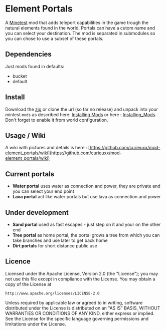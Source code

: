 Element Portals
===============

A [Minetest](http://minetest.net/) mod that adds teleport capabilities in the game trough the natural elements found in the world. Portals can have a cutom name and you can select your destination. The mod is separated in submodules so you can chose to use a subset of these portals.

Dependencies
------------
Just mods found in defaults:

 - bucket
 - default


Install
-------
Download the [zip](https://github.com/curieuxx/mod-element_portals/archive/master.zip) or clone the url (so far no release)  and unpack into your mintest `mods` as described here: [Installing Mods](http://wiki.minetest.com/wiki/Installing_Mods) or here : [Installing_Mods](http://dev.minetest.net/Installing_Mods). Don't forget to enable it from world configuration.

Usage / Wiki
------------

A wiki with pictures and details is here :  [https://github.com/curieuxx/mod-element_portals/wiki](https://github.com/curieuxx/mod-element_portals/wiki)


Current portals
---------------

 * __Water portal__ uses water as connection and power, they are private and you can select your end point
 * __Lava portal__ act like water portals but use lava as connection and power

Under development
-------------------------

 * __Sand portal__ used as fast escapes - just step on it and your on the other end
 * __Tree portal__ as home portal, the portal grows a tree from which you can take branches and use later to get back home
 * __Dirt portals__ for short distance public use


Licence
-------


Licensed under the Apache License, Version 2.0 (the "License");
you may not use this file except in compliance with the License.
You may obtain a copy of the License at

    http://www.apache.org/licenses/LICENSE-2.0

Unless required by applicable law or agreed to in writing, software
distributed under the License is distributed on an "AS IS" BASIS,
WITHOUT WARRANTIES OR CONDITIONS OF ANY KIND, either express or implied.
See the License for the specific language governing permissions and
limitations under the License.

